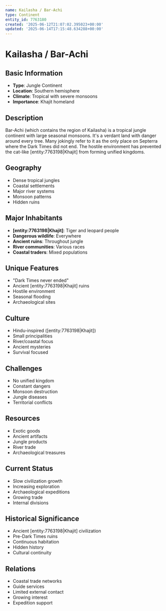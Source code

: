 ```yaml
---
name: Kailasha / Bar-Achi
type: Continent
entity_id: 7763180
created: '2025-06-12T21:07:02.395023+00:00'
updated: '2025-06-14T17:15:48.634288+00:00'
---
```


# Kailasha / Bar-Achi

## Basic Information
- **Type**: Jungle Continent
- **Location**: Southern hemisphere
- **Climate**: Tropical with severe monsoons
- **Importance**: Khajit homeland

## Description
Bar-Achi (which contains the region of Kailasha) is a tropical jungle continent with large seasonal monsoons. It's a verdant land with danger around every tree. Many jokingly refer to it as the only place on Septerra where the Dark Times did not end. The hostile environment has prevented the cat-like [entity:7763198|Khajit] from forming unified kingdoms.

## Geography
- Dense tropical jungles
- Coastal settlements
- Major river systems
- Monsoon patterns
- Hidden ruins

## Major Inhabitants
- **[entity:7763198|Khajit]**: Tiger and leopard people
- **Dangerous wildlife**: Everywhere
- **Ancient ruins**: Throughout jungle
- **River communities**: Various races
- **Coastal traders**: Mixed populations

## Unique Features
- "Dark Times never ended"
- Ancient [entity:7763198|Khajit] ruins
- Hostile environment
- Seasonal flooding
- Archaeological sites

## Culture
- Hindu-inspired ([entity:7763198|Khajit])
- Small principalities
- River/coastal focus
- Ancient mysteries
- Survival focused

## Challenges
- No unified kingdom
- Constant dangers
- Monsoon destruction
- Jungle diseases
- Territorial conflicts

## Resources
- Exotic goods
- Ancient artifacts
- Jungle products
- River trade
- Archaeological treasures

## Current Status
- Slow civilization growth
- Increasing exploration
- Archaeological expeditions
- Growing trade
- Internal divisions

## Historical Significance
- Ancient [entity:7763198|Khajit] civilization
- Pre-Dark Times ruins
- Continuous habitation
- Hidden history
- Cultural continuity

## Relations
- Coastal trade networks
- Guide services
- Limited external contact
- Growing interest
- Expedition support